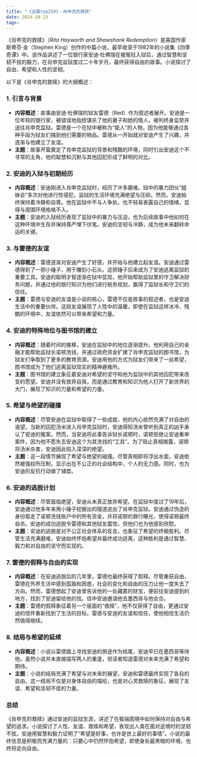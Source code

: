 ```yaml
---
title: "《豆瓣top250》-肖申克的救赎"
date: 2024-10-13
tags: 
---
```

《肖申克的救赎》（*Rita Hayworth and Shawshank Redemption*）是美国作家斯蒂芬·金（Stephen King）创作的中篇小说，最早收录于1982年的小说集《四季奇谭》中。该作品讲述了一位银行家安迪·杜佛瑞在被冤枉入狱后，通过智慧和坚韧不拔的毅力，在肖申克监狱度过二十年岁月，最终获得自由的故事。小说探讨了自由、希望和人性的坚韧。

以下是《肖申克的救赎》的大纲概述：

### 1. **引言与背景**
- **内容概述**：故事由安迪·杜佛瑞的狱友雷德（Red）作为叙述者展开。安迪是一位年轻的银行家，被错误地指控谋杀了他的妻子和她的情人，被判终身监禁并送往肖申克监狱。雷德是一个在狱中被称为“能人”的人物，因为他能够通过各种手段为狱友们搞到他们需要的物品。雷德从一开始就对安迪产生了兴趣，并逐渐与他建立了友谊。
- **主题**：故事开篇奠定了肖申克监狱的背景和残酷的环境，同时引出安迪这个不寻常的主角，他的聪慧和沉默与其他囚犯形成了鲜明的对比。

### 2. **安迪的入狱与初期经历**
- **内容概述**：安迪刚进入肖申克监狱时，经历了许多磨难。狱中的暴力团伙“姐妹会”多次对他进行性侵犯，监狱的生活环境充满绝望与压抑。然而，安迪始终保持着冷静和自尊。他在监狱中不与人争执，也不轻易表露自己的情绪，显得与周围环境格格不入。
- **主题**：安迪的入狱经历表现了监狱中的暴力与压迫，也为后续故事中他如何在这种环境中生存并保持尊严埋下伏笔。安迪的坚韧与冷静，成为他未来翻转命运的关键。

### 3. **与雷德的友谊**
- **内容概述**：雷德逐渐对安迪产生了好感，并开始与他建立起友谊。安迪通过雷德得到了一把小锤子，用于雕刻小石头。这把锤子后来成为了安迪逃离监狱的重要工具。安迪的聪明才智逐渐在狱中显现，他开始帮助监狱里的守卫解决财务问题，并通过他的银行知识为他们进行税务规划，赢得了监狱长和守卫们的信任。
- **主题**：雷德与安迪的友谊是小说的核心，雷德不仅是故事的叙述者，也是安迪生活中的重要伙伴。这段友谊展现了人性中的温暖，即使在监狱这样冰冷、残酷的环境中，友谊依然可以带来希望和力量。

### 4. **安迪的特殊地位与图书馆的建立**
- **内容概述**：随着时间的推移，安迪在监狱中的地位逐渐提升。他利用自己的金融才能帮助监狱长诺顿洗钱，并通过政府资金扩建了肖申克监狱的图书馆，为狱友们争取到了更多的教育资源。安迪用他的方式为狱友们带来了一丝希望，图书馆成为了他们逃离监狱现实的精神避难所。
- **主题**：图书馆的建立象征着安迪对希望的坚守和他为监狱中的其他囚犯带来改变的愿望。安迪并没有放弃自我，而是通过教育和知识为他人打开了新世界的大门，展现了知识的力量和希望的力量。

### 5. **希望与绝望的碰撞**
- **内容概述**：尽管安迪在监狱中取得了一些成就，他的内心依然充满了对自由的渴望。当新的囚犯汤米进入肖申克监狱时，安迪得知汤米曾听到真正的凶手承认了安迪的冤案。然而，当安迪将此事告诉狱长诺顿时，诺顿拒绝让安迪重审案件，因为他不愿失去安迪这个为其洗钱的“工具”。为了阻止真相揭露，诺顿将汤米杀害，安迪因此陷入深深的绝望。
- **主题**：这一段情节展现了希望与绝望的碰撞。尽管真相即将浮出水面，安迪依然被强权所压制，显示出在不公正的社会结构中，个人的无力感。同时，也为安迪的反抗行动做了铺垫。

### 6. **安迪的逃脱计划**
- **内容概述**：尽管面临绝望，安迪从未真正放弃希望。在监狱中度过了19年后，安迪通过他多年来用小锤子挖掘出的隧道逃出了肖申克监狱。安迪通过伪造的身份取走了诺顿洗钱账户中的所有资金，并将诺顿的罪行曝光，使得诺顿最终自杀。安迪的成功逃脱令雷德和其他狱友震惊，但他们也为他感到欣慰。
- **主题**：安迪的逃脱是对不公正社会体系的反击，也象征了希望的终极胜利。尽管生活充满磨难，安迪始终怀抱希望并最终成功逃离，这种胜利是通过智慧、毅力和对自由的坚守而实现的。

### 7. **雷德的假释与自由的实现**
- **内容概述**：在安迪逃脱后的几年里，雷德也最终获得了假释。尽管重获自由，雷德在外界生活中感到孤独和困惑，社会的变化和自由的压力让他一度失去了方向。然而，雷德想起了安迪曾告诉他的一处藏匿的财宝，便前往安迪提到的地方，找到了安迪留给他的信。信中安迪邀请他去墨西哥与他会合。
- **主题**：雷德的假释象征着另一个层面的“救赎”，他不仅获得了自由，更通过安迪的信件重新找到了生活的目标。雷德与安迪的友谊和信任，使他相信生活仍然值得继续。

### 8. **结局与希望的延续**
- **内容概述**：小说以雷德踏上寻找安迪的旅途作为结尾，安迪早已在墨西哥等待他。虽然小说并未直接描写两人的重逢，但读者知道雷德对未来充满了希望和期待。
- **主题**：小说的结局充满了希望与对未来的展望，安迪和雷德最终实现了各自的自由。这一结局不仅是对身体自由的描绘，也是对心灵救赎的象征，展现了友谊、希望和坚韧不拔的力量。

### **总结**
《肖申克的救赎》通过安迪的监狱生涯，讲述了在极端困境中如何保持对自由与希望的追求。小说探讨了人性、友谊、救赎和希望，表现出人类在面对逆境时的坚韧不拔。安迪用智慧和毅力证明了“希望是好事，也许是世上最好的事情”。小说的最终信息是积极而充满力量的：只要心中仍然怀抱希望，即使身处最黑暗的环境，也终将走向自由。
